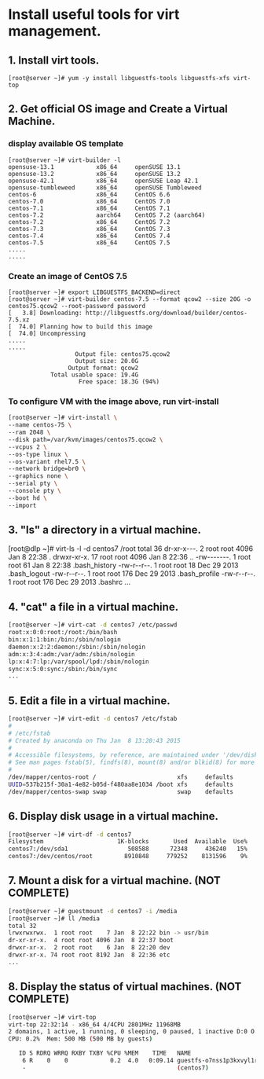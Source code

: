 # Install useful tools for virt management.
## 1.	Install virt tools.
```
[root@server ~]# yum -y install libguestfs-tools libguestfs-xfs virt-top
```
## 2.	Get official OS image and Create a Virtual Machine.
### display available OS template
```
[root@server ~]# virt-builder -l 
opensuse-13.1            x86_64     openSUSE 13.1
opensuse-13.2            x86_64     openSUSE 13.2
opensuse-42.1            x86_64     openSUSE Leap 42.1
opensuse-tumbleweed      x86_64     openSUSE Tumbleweed
centos-6                 x86_64     CentOS 6.6
centos-7.0               x86_64     CentOS 7.0
centos-7.1               x86_64     CentOS 7.1
centos-7.2               aarch64    CentOS 7.2 (aarch64)
centos-7.2               x86_64     CentOS 7.2
centos-7.3               x86_64     CentOS 7.3
centos-7.4               x86_64     CentOS 7.4
centos-7.5               x86_64     CentOS 7.5
.....
.....
```
### Create an image of CentOS 7.5
```
[root@server ~]# export LIBGUESTFS_BACKEND=direct 
[root@server ~]# virt-builder centos-7.5 --format qcow2 --size 20G -o centos75.qcow2 --root-password password 
[   3.8] Downloading: http://libguestfs.org/download/builder/centos-7.5.xz
[  74.0] Planning how to build this image
[  74.0] Uncompressing
.....
.....
                   Output file: centos75.qcow2
                   Output size: 20.0G
                 Output format: qcow2
            Total usable space: 19.4G
                    Free space: 18.3G (94%)
```
### To configure VM with the image above, run virt-install
```sh
[root@server ~]# virt-install \
--name centos-75 \
--ram 2048 \
--disk path=/var/kvm/images/centos75.qcow2 \
--vcpus 2 \
--os-type linux \
--os-variant rhel7.5 \
--network bridge=br0 \
--graphics none \
--serial pty \
--console pty \
--boot hd \
--import
```
## 3.	"ls" a directory in a virtual machine.
[root@dlp ~]# virt-ls -l -d centos7 /root 
total 36
dr-xr-x---.  2 root root 4096 Jan  8 22:38 .
drwxr-xr-x. 17 root root 4096 Jan  8 22:36 ..
-rw-------.  1 root root   61 Jan  8 22:38 .bash_history
-rw-r--r--.  1 root root   18 Dec 29  2013 .bash_logout
-rw-r--r--.  1 root root  176 Dec 29  2013 .bash_profile
-rw-r--r--.  1 root root  176 Dec 29  2013 .bashrc
...
## 4.	"cat" a file in a virtual machine.
```sh
[root@server ~]# virt-cat -d centos7 /etc/passwd 
root:x:0:0:root:/root:/bin/bash
bin:x:1:1:bin:/bin:/sbin/nologin
daemon:x:2:2:daemon:/sbin:/sbin/nologin
adm:x:3:4:adm:/var/adm:/sbin/nologin
lp:x:4:7:lp:/var/spool/lpd:/sbin/nologin
sync:x:5:0:sync:/sbin:/bin/sync
...
```
## 5.	Edit a file in a virtual machine.
```sh
[root@server ~]# virt-edit -d centos7 /etc/fstab 
#
# /etc/fstab
# Created by anaconda on Thu Jan  8 13:20:43 2015
#
# Accessible filesystems, by reference, are maintained under '/dev/disk'
# See man pages fstab(5), findfs(8), mount(8) and/or blkid(8) for more info
#
/dev/mapper/centos-root /                       xfs     defaults        1 1
UUID=537b215f-30a1-4e82-b05d-f480aa8e1034 /boot xfs     defaults        1 2
/dev/mapper/centos-swap swap                    swap    defaults        0 0
```
## 6.	Display disk usage in a virtual machine.
```sh
[root@server ~]# virt-df -d centos7 
Filesystem                     1K-blocks       Used  Available  Use%
centos7:/dev/sda1                 508588      72348     436240   15%
centos7:/dev/centos/root         8910848     779252    8131596    9%
```
## 7.	Mount a disk for a virtual machine. (NOT COMPLETE)
```sh
[root@server ~]# guestmount -d centos7 -i /media 
[root@server ~]# ll /media 
total 32
lrwxrwxrwx.  1 root root    7 Jan  8 22:22 bin -> usr/bin
dr-xr-xr-x.  4 root root 4096 Jan  8 22:37 boot
drwxr-xr-x.  2 root root    6 Jan  8 22:20 dev
drwxr-xr-x. 74 root root 8192 Jan  8 22:36 etc
...
```
## 8.	Display the status of virtual machines. (NOT COMPLETE)
```sh
[root@server ~]# virt-top 
virt-top 22:32:14 - x86_64 4/4CPU 2801MHz 11968MB
2 domains, 1 active, 1 running, 0 sleeping, 0 paused, 1 inactive D:0 O:0 X:0
CPU: 0.2%  Mem: 500 MB (500 MB by guests)

   ID S RDRQ WRRQ RXBY TXBY %CPU %MEM    TIME   NAME
    6 R    0    0            0.2  4.0   0:09.14 guestfs-o7nss1p3kxvyl1r5
    -                                           (centos7)
```
